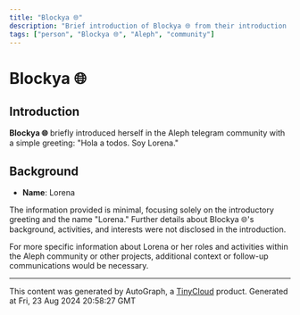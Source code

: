 ```yaml
---
title: "Blockya 🌐"
description: "Brief introduction of Blockya 🌐 from their introduction in the Aleph telegram."
tags: ["person", "Blockya 🌐", "Aleph", "community"]
---
```


# Blockya 🌐

## Introduction
**Blockya 🌐** briefly introduced herself in the Aleph telegram community with a simple greeting: "Hola a todos. Soy Lorena."

## Background
- **Name**: Lorena

The information provided is minimal, focusing solely on the introductory greeting and the name "Lorena." Further details about Blockya 🌐's background, activities, and interests were not disclosed in the introduction. 

For more specific information about Lorena or her roles and activities within the Aleph community or other projects, additional context or follow-up communications would be necessary.

---
This content was generated by AutoGraph, a [TinyCloud](https://tinycloud.xyz/) product.
Generated at Fri, 23 Aug 2024 20:58:27 GMT